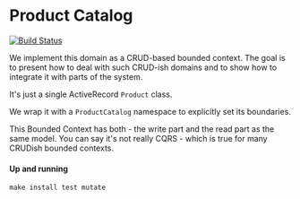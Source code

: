 # Product Catalog

[![Build Status](https://github.com/RailsEventStore/cqrs-es-sample-with-res/workflows/product_catalog/badge.svg)](https://github.com/RailsEventStore/cqrs-es-sample-with-res/actions/workflows/product_catalog.yml)

We implement this domain as a CRUD-based bounded context. The goal is to present
how to deal with such CRUD-ish domains and to show how to integrate it with
parts of the system.

It's just a single ActiveRecord `Product` class.

We wrap it with a `ProductCatalog` namespace to explicitly set its boundaries.

This Bounded Context has both - the write part and the read part as the
same model. You can say it's not really CQRS - which is true for many CRUDish
bounded contexts.

#### Up and running

```
make install test mutate
```
